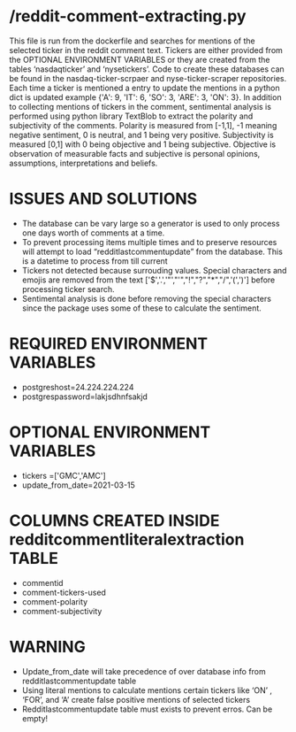 # /reddit-comment-extracting.py
This file is run from the dockerfile and searches for mentions of the selected ticker in the reddit comment text. Tickers are either provided from the OPTIONAL ENVIRONMENT VARIABLES or they are created from the tables ‘nasdaqticker’ and ‘nysetickers’. Code to create these databases can be found in the nasdaq-ticker-scrpaer and nyse-ticker-scraper repositories. 
Each time a ticker is mentioned a entry to update the mentions in a  python dict is updated example {'A': 9, 'IT': 6, 'SO': 3, 'ARE': 3, 'ON': 3}.
In addition to collecting mentions of tickers in the comment, sentimental analysis is performed using python  library TextBlob to extract the polarity and subjectivity of the comments. Polarity is measured from [-1,1], -1 meaning negative sentiment, 0 is neutral, and 1 being very positive.
Subjectivity is measured [0,1] with 0 being objective and 1 being subjective. Objective is observation of measurable facts and subjective is personal opinions, assumptions, interpretations and beliefs.

# ISSUES AND SOLUTIONS
- The database can be vary large so a generator is used to only process one days worth of comments at a time. 
- To prevent processing items multiple times and to preserve resources will attempt to load “redditlastcommentupdate” from the database. This is a datetime to process from till current
- Tickers not detected because surrouding values. Special characters and emojis are removed from the text ['$','.','"',"'","!","?","*","/",'(',')'] before processing ticker search.
- Sentimental analysis is done before removing the special characters since the package uses some of these to calculate the sentiment. 

# REQUIRED ENVIRONMENT VARIABLES 
- postgreshost=24.224.224.224
- postgrespassword=lakjsdhnfsakjd

# OPTIONAL ENVIRONMENT VARIABLES
- tickers =['GMC','AMC']
- update_from_date=2021-03-15

# COLUMNS CREATED INSIDE redditcommentliteralextraction TABLE
- commentid
- comment-tickers-used
- comment-polarity
- comment-subjectivity

# WARNING
- Update_from_date will take precedence of over database info from redditlastcommentupdate table
- Using literal mentions to calculate mentions certain tickers like ‘ON’ , ‘FOR’, and ‘A’ create false positive mentions of selected tickers
- Redditlastcommentupdate table must exists to prevent erros. Can be empty!
